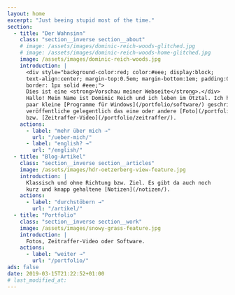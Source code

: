 ```yaml
---
layout: home
excerpt: "Just beeing stupid most of the time."
section:
  - title: "Der Wahnsinn"
    class: "section__inverse section__about"
    # image: /assets/images/dominic-reich-woods-glitched.jpg
    # image: /assets/images/dominic-reich-woods-home-glitched.jpg
    image: /assets/images/dominic-reich-woods.jpg
    introduction: |
      <div style="background-color:red; color:#eee; display:block;
      text-align:center; margin-top:0.5em; margin-bottom:1em; padding:0.5em;
      border: 1px solid #eee;">
      Dies ist eine <strong>Vorschau meiner Webseite</strong>.</div>
      Hallo! Mein Name ist Dominic Reich und ich leben im Ötztal. Ich habe ein
      paar kleine [Programme für Windows](/portfolio/software/) geschrieben und
      veröffentliche gelegentlich das eine oder andere [Foto](/portfolio/fotografie/)
      bzw. [Zeitraffer-Video](/portfolio/zeitraffer/).
    actions:
      - label: "mehr über mich →"
        url: "/ueber-mich/"
      - label: "english? →"
        url: "/english/"
  - title: "Blog-Artikel"
    class: "section__inverse section__articles"
    image: /assets/images/hdr-oetzerberg-view-feature.jpg
    introduction: |
      Klassisch und ohne Richtung bzw. Ziel. Es gibt da auch noch
      kurz und knapp gehaltene [Notizen](/notizen/).
    actions:
      - label: "durchstöbern →"
        url: "/artikel/"
  - title: "Portfolio"
    class: "section__inverse section__work"
    image: /assets/images/snowy-grass-feature.jpg
    introduction: |
      Fotos, Zeitraffer-Video oder Software.
    actions:
      - label: "weiter →"
        url: "/portfolio/"
ads: false
date: 2019-03-15T21:22:52+01:00
# last_modified_at: 
---
```

